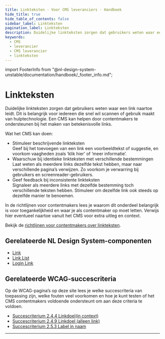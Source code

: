 ```yaml
---
title: Linkteksten · Voor CMS leveranciers · Handboek
hide_title: true
hide_table_of_contents: false
sidebar_label: Linkteksten
pagination_label: Linkteksten
description: Duidelijke linkteksten zorgen dat gebruikers weten waar een link naartoe leidt. Dit is belangrijk voor iedereen die snel wil scannen of gebruik maakt van hulptechnologie. Een CMS kan helpen door contentmakers te ondersteunen bij het maken van betekenisvolle links.
keywords:
  - CMS
  - leverancier
  - CMS leverancier
  - linkteksten
---
```


<!-- @license CC0-1.0 -->

import FooterInfo from "@nl-design-system-unstable/documentation/handboek/\_footer_info.md";

# Linkteksten

Duidelijke linkteksten zorgen dat gebruikers weten waar een link naartoe leidt. Dit is belangrijk voor iedereen die snel wil scannen of gebruik maakt van hulptechnologie. Een CMS kan helpen door contentmakers te ondersteunen bij het maken van betekenisvolle links.

Wat het CMS kan doen:

- Stimuleer beschrijvende linkteksten  
  Geef bij het toevoegen van een link een voorbeeldtekst of suggestie, en voorkom vaagheden zoals ‘klik hier’ of ‘meer informatie’.
- Waarschuw bij identieke linkteksten met verschillende bestemmingen  
  Laat weten als meerdere links dezelfde tekst hebben, maar naar verschillende pagina’s verwijzen. Zo voorkom je verwarring bij gebruikers en screenreader-gebruikers.
- Geef feedback bij inconsistente linkteksten  
  Signaleer als meerdere links met dezelfde bestemming toch verschillende teksten hebben. Stimuleer om dezelfde link ook steeds op dezelfde manier te benoemen.

In de richtlijnen voor contentmakers lees je waarom dit onderdeel belangrijk is voor toegankelijkheid en waar je als contentmaker op moet letten. Verwijs hier eventueel naartoe vanuit het CMS voor extra uitleg en context.

Bekijk de [richtlijnen voor contentmakers over linkteksten](/richtlijnen/content/tekstopmaak/linkteksten).

## Gerelateerde NL Design System-componenten

- [Link](/link)
- [Link List](/link-list)
- [Login Link](/login-link)

## Gerelateerde WCAG-succescriteria

Op de WCAG-pagina’s op deze site lees je welke succescriteria van toepassing zijn, welke fouten veel voorkomen en hoe je kunt testen of het CMS contentmakers voldoende ondersteunt om aan deze criteria te voldoen.

- [Succescriterium 2.4.4 Linkdoel(in context)](/wcag/2.4.4)
- [Succescriterium 2.4.9 Linkdoel (alleen link)](/wcag/2.4.9)
- [Succescriterium 2.5.3 Label in naam](/wcag/2.5.3)

---

<FooterInfo />
